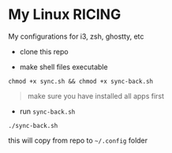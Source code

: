 # My Linux RICING
My configurations for i3, zsh, ghostty, etc

- clone this repo

- make shell files executable

```shell
chmod +x sync.sh && chmod +x sync-back.sh
```

>make sure you have installed all apps first

- run `sync-back.sh`

```shell
./sync-back.sh
```

this will copy from repo to `~/.config` folder